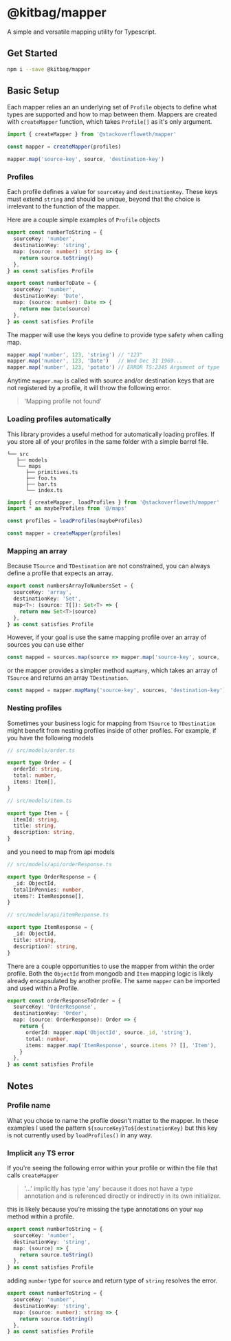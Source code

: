# @kitbag/mapper

A simple and versatile mapping utility for Typescript.

## Get Started

```bash
npm i --save @kitbag/mapper
```

## Basic Setup

Each mapper relies an an underlying set of `Profile` objects to define what types are supported and how to map between them. Mappers are created with `createMapper` function, which takes `Profile[]` as it's only argument.

```ts
import { createMapper } from '@stackoverfloweth/mapper'

const mapper = createMapper(profiles)

mapper.map('source-key', source, 'destination-key')
```

### Profiles

Each profile defines a value for `sourceKey` and `destinationKey`. These keys must extend `string` and should be unique, beyond that the choice is irrelevant to the function of the mapper.

Here are a couple simple examples of `Profile` objects

```ts
export const numberToString = {
  sourceKey: 'number',
  destinationKey: 'string',
  map: (source: number): string => {
    return source.toString()
  },
} as const satisfies Profile

export const numberToDate = {
  sourceKey: 'number',
  destinationKey: 'Date',
  map: (source: number): Date => {
    return new Date(source)
  },
} as const satisfies Profile
```

The mapper will use the keys you define to provide type safety when calling map.

```ts
mapper.map('number', 123, 'string') // "123"
mapper.map('number', 123, 'Date')   // Wed Dec 31 1969...
mapper.map('number', 123, 'potato') // ERROR TS:2345 Argument of type '"potato"' is not assignable to parameter of type '"string" | "Date"'
```

Anytime `mapper.map` is called with source and/or destination keys that are not registered by a profile, it will throw the following error.

> 'Mapping profile not found'

### Loading profiles automatically

This library provides a useful method for automatically loading profiles. If you store all of your profiles in the same folder with a simple barrel file.

```text
└── src
   ├── models
   └── maps
      ├── primitives.ts
      ├── foo.ts
      ├── bar.ts
      └── index.ts
```

```ts
import { createMapper, loadProfiles } from '@stackoverfloweth/mapper'
import * as maybeProfiles from '@/maps'

const profiles = loadProfiles(maybeProfiles)

const mapper = createMapper(profiles)
```

### Mapping an array

Because `TSource` and `TDestination` are not constrained, you can always define a profile that expects an array.

```ts
export const numbersArrayToNumbersSet = {
  sourceKey: 'array',
  destinationKey: 'Set',
  map<T>: (source: T[]): Set<T> => {
    return new Set<T>(source)
  },
} as const satisfies Profile
```

However, if your goal is use the same mapping profile over an array of sources you can use either

```ts
const mapped = sources.map(source => mapper.map('source-key', source, 'destination-key'))
```

or the mapper provides a simpler method `mapMany`, which takes an array of `TSource` and returns an array `TDestination`.

```ts
const mapped = mapper.mapMany('source-key', sources, 'destination-key')
```

### Nesting profiles

Sometimes your business logic for mapping from `TSource` to `TDestination` might benefit from nesting profiles inside of other profiles. For example, if you have the following models

```ts
// src/models/order.ts

export type Order = {
  orderId: string,
  total: number,
  items: Item[],
}
```

```ts
// src/models/item.ts

export type Item = {
  itemId: string,
  title: string,
  description: string,
}
```

and you need to map from api models

```ts
// src/models/api/orderResponse.ts

export type OrderResponse = {
  _id: ObjectId,
  totalInPennies: number,
  items?: ItemResponse[],
}
```

```ts
// src/models/api/itemResponse.ts

export type ItemResponse = {
  _id: ObjectId,
  title: string,
  description?: string,
}
```

There are a couple opportunities to use the mapper from within the order profile. Both the `ObjectId` from mongodb and `Item` mapping logic is likely already encapsulated by another profile. The same `mapper` can be imported and used within a Profile.

```ts
export const orderResponseToOrder = {
  sourceKey: 'OrderResponse',
  destinationKey: 'Order',
  map: (source: OrderResponse): Order => {
    return {
      orderId: mapper.map('ObjectId', source._id, 'string'),
      total: number,
      items: mapper.map('ItemResponse', source.items ?? [], 'Item'),
    }
  },
} as const satisfies Profile
```

## Notes

### Profile name

What you chose to name the profile doesn't matter to the mapper. In these examples I used the pattern `${sourceKey}To${destinationKey}` but this key is not currently used by `loadProfiles()` in any way.

### Implicit `any` TS error

If you're seeing the following error within your profile or within the file that calls `createMapper`

> '...' implicitly has type 'any' because it does not have a type annotation and is referenced directly or indirectly in its own initializer.

this is likely because you're missing the type annotations on your `map` method within a profile.

```ts
export const numberToString = {
  sourceKey: 'number',
  destinationKey: 'string',
  map: (source) => {
    return source.toString()
  },
} as const satisfies Profile
```

adding `number` type for `source` and return type of `string` resolves the error.

```ts
export const numberToString = {
  sourceKey: 'number',
  destinationKey: 'string',
  map: (source: number): string => {
    return source.toString()
  },
} as const satisfies Profile
```
